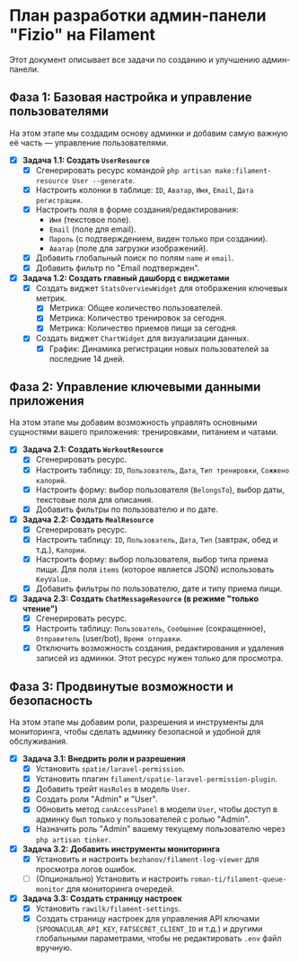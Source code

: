 # План разработки админ-панели "Fizio" на Filament

Этот документ описывает все задачи по созданию и улучшению админ-панели.

## Фаза 1: Базовая настройка и управление пользователями

На этом этапе мы создадим основу админки и добавим самую важную её часть — управление пользователями.

- [x] **Задача 1.1: Создать `UserResource`**
    - [x] Сгенерировать ресурс командой `php artisan make:filament-resource User --generate`.
    - [x] Настроить колонки в таблице: `ID`, `Аватар`, `Имя`, `Email`, `Дата регистрации`.
    - [x] Настроить поля в форме создания/редактирования:
        - `Имя` (текстовое поле).
        - `Email` (поле для email).
        - `Пароль` (с подтверждением, виден только при создании).
        - `Аватар` (поле для загрузки изображений).
    - [x] Добавить глобальный поиск по полям `name` и `email`.
    - [x] Добавить фильтр по "Email подтвержден".

- [x] **Задача 1.2: Создать главный дашборд с виджетами**
    - [x] Создать виджет `StatsOverviewWidget` для отображения ключевых метрик.
        - [x] Метрика: Общее количество пользователей.
        - [x] Метрика: Количество тренировок за сегодня.
        - [x] Метрика: Количество приемов пищи за сегодня.
    - [x] Создать виджет `ChartWidget` для визуализации данных.
        - [x] График: Динамика регистрации новых пользователей за последние 14 дней.

## Фаза 2: Управление ключевыми данными приложения

На этом этапе мы добавим возможность управлять основными сущностями вашего приложения: тренировками, питанием и чатами.

- [x] **Задача 2.1: Создать `WorkoutResource`**
    - [x] Сгенерировать ресурс.
    - [x] Настроить таблицу: `ID`, `Пользователь`, `Дата`, `Тип тренировки`, `Сожжено калорий`.
    - [x] Настроить форму: выбор пользователя (`BelongsTo`), выбор даты, текстовые поля для описания.
    - [x] Добавить фильтры по пользователю и по дате.

- [x] **Задача 2.2: Создать `MealResource`**
    - [x] Сгенерировать ресурс.
    - [x] Настроить таблицу: `ID`, `Пользователь`, `Дата`, `Тип` (завтрак, обед и т.д.), `Калории`.
    - [x] Настроить форму: выбор пользователя, выбор типа приема пищи. Для поля `items` (которое является JSON) использовать `KeyValue`.
    - [x] Добавить фильтры по пользователю, дате и типу приема пищи.

- [x] **Задача 2.3: Создать `ChatMessageResource` (в режиме "только чтение")**
    - [x] Сгенерировать ресурс.
    - [x] Настроить таблицу: `Пользователь`, `Сообщение` (сокращенное), `Отправитель` (user/bot), `Время отправки`.
    - [x] Отключить возможность создания, редактирования и удаления записей из админки. Этот ресурс нужен только для просмотра.

## Фаза 3: Продвинутые возможности и безопасность

На этом этапе мы добавим роли, разрешения и инструменты для мониторинга, чтобы сделать админку безопасной и удобной для обслуживания.

- [x] **Задача 3.1: Внедрить роли и разрешения**
    - [x] Установить `spatie/laravel-permission`.
    - [x] Установить плагин `filament/spatie-laravel-permission-plugin`.
    - [x] Добавить трейт `HasRoles` в модель `User`.
    - [x] Создать роли "Admin" и "User".
    - [x] Обновить метод `canAccessPanel` в модели `User`, чтобы доступ в админку был только у пользователей с ролью "Admin".
    - [x] Назначить роль "Admin" вашему текущему пользователю через `php artisan tinker`.

- [x] **Задача 3.2: Добавить инструменты мониторинга**
    - [x] Установить и настроить `bezhanov/filament-log-viewer` для просмотра логов ошибок.
    - [ ] (Опционально) Установить и настроить `roman-ti/filament-queue-monitor` для мониторинга очередей.

- [x] **Задача 3.3: Создать страницу настроек**
    - [x] Установить `rawilk/filament-settings`.
    - [x] Создать страницу настроек для управления API ключами (`SPOONACULAR_API_KEY`, `FATSECRET_CLIENT_ID` и т.д.) и другими глобальными параметрами, чтобы не редактировать `.env` файл вручную. 